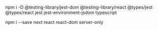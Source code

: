 npm i -D @testing-library/jest-dom @testing-library/react @types/jest @types/react jest jest-environment-jsdom
typescript

npm i --save next react react-dom server-only